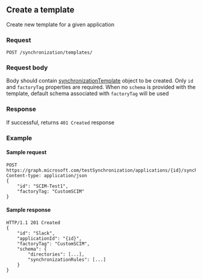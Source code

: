 ## Create a template

Create new template for a given application

### Request

```http
POST /synchronization/templates/
```

### Request body

Body should contain [synchronizationTemplate](synchronization-template.md) object to be created. Only `id` and `factoryTag` properties are required. When no `schema` is provided with the template, default schema associated with `factoryTag` will be used

### Response

If successful, returns `401 Created` response

### Example

#### Sample request

```http
POST https://graph.microsoft.com/testSynchronization/applications/{id}/synchronization/templates
Content-type: application/json
{ 
    "id": "SCIM-Test1",
    "factoryTag: "CustomSCIM"
}
```

#### Sample response

```http
HTTP/1.1 201 Created
{
    "id": "Slack",
    "applicationId": "{id}",
    "factoryTag": "CustomSCIM",
    "schema": {
        "directories": [...],
        "synchronizationRules": [...]
    }
}
```
